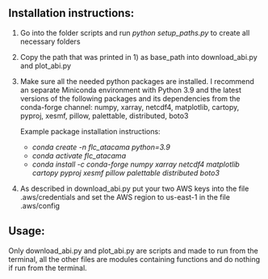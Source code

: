 
## Installation instructions:

1. Go into the folder scripts and run _python setup_paths.py_ to create all necessary folders

2. Copy the path that was printed in 1) as base_path into download_abi.py and plot_abi.py

3. Make sure all the needed python packages are installed. I recommend an separate Miniconda environment with Python 3.9 and the latest versions of the following packages and its dependencies from the conda-forge channel:
numpy, xarray, netcdf4, matplotlib, cartopy, pyproj, xesmf, pillow, palettable, distributed, boto3

   Example package installation instructions:
   * _conda create -n flc_atacama python=3.9_
   * _conda activate flc_atacama_
   * _conda install -c conda-forge numpy xarray netcdf4 matplotlib cartopy pyproj xesmf pillow palettable distributed boto3_

4. As described in download_abi.py put your two AWS keys into the file .aws/credentials and set the AWS region to us-east-1 in the file .aws/config


## Usage:

Only download_abi.py and plot_abi.py are scripts and made to run from the terminal, all the other files are modules containing functions and do nothing if run from the terminal.
